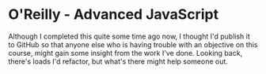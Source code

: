 # O'Reilly - Advanced JavaScript

Although I completed this quite some time ago now, I thought I'd publish it to GitHub so that anyone else who is having trouble with an objective on this course, might gain some insight from the work I've done. Looking back, there's loads I'd refactor, but what's there might help someone out.
